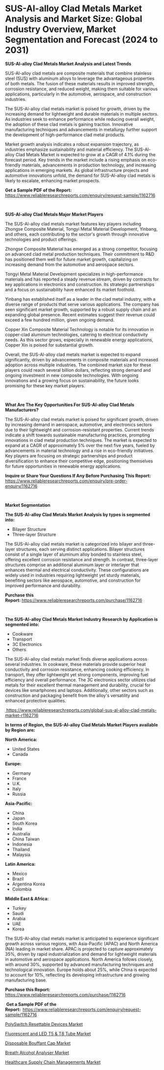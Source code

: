 <p><h1>SUS-Al-alloy Clad Metals Market Analysis and Market Size: Global Industry Overview, Market Segmentation and Forecast (2024 to 2031)</h1></p><p><strong>SUS-Al-alloy Clad Metals Market Analysis and Latest Trends</strong></p>
<p><p>SUS-Al-alloy clad metals are composite materials that combine stainless steel (SUS) with aluminum alloys to leverage the advantageous properties of both metals. The fusion of these materials results in improved strength, corrosion resistance, and reduced weight, making them suitable for various applications, particularly in the automotive, aerospace, and construction industries. </p><p>The SUS-Al-alloy clad metals market is poised for growth, driven by the increasing demand for lightweight and durable materials in multiple sectors. As industries seek to enhance performance while reducing overall weight, the adoption of these clad metals is gaining traction. Innovative manufacturing techniques and advancements in metallurgy further support the development of high-performance clad metal products.</p><p>Market growth analysis indicates a robust expansion trajectory, as industries emphasize sustainability and material efficiency. The SUS-Al-alloy Clad Metals Market is expected to grow at a CAGR of 4.1% during the forecast period. Key trends in the market include a rising emphasis on eco-friendly materials, advancements in production technology, and increasing applications in emerging markets. As global infrastructure projects and automotive innovations unfold, the demand for SUS-Al-alloy clad metals is likely to escalate, enhancing market prospects.</p></p>
<p><strong>Get a Sample PDF of the Report:&nbsp;</strong> <a href="https://www.reliableresearchreports.com/enquiry/request-sample/1162716?utm_campaign=32&utm_medium=2&utm_source=Github&utm_content=ia&utm_term=29092024&utm_id=sus-al-alloy-clad-metals">https://www.reliableresearchreports.com/enquiry/request-sample/1162716</a></p>
<p>&nbsp;</p>
<p><strong>SUS-Al-alloy Clad Metals Major Market Players</strong></p>
<p><p>The SUS-Al-alloy clad metals market features key players including Zhongse Composite Material, Tongyi Metal Material Development, Yinbang, and others, each contributing to the sector's growth through innovative technologies and product offerings. </p><p>Zhongse Composite Material has emerged as a strong competitor, focusing on advanced clad metal production techniques. Their commitment to R&D has positioned them well for future market growth, capitalizing on increasing demand from the automotive and aerospace sectors. </p><p>Tongyi Metal Material Development specializes in high-performance materials and has reported a steady revenue stream, driven by contracts for key applications in electronics and construction. Its strategic partnerships and a focus on sustainability have enhanced its market foothold.</p><p>Yinbang has established itself as a leader in the clad metal industry, with a diverse range of products that serve various applications. The company has seen significant market growth, supported by a robust supply chain and an expanding global presence. Recent estimates suggest their revenue could exceed a few hundred million, given ongoing demand.</p><p>Copper Xin Composite Material Technology is notable for its innovation in copper-clad aluminum technologies, catering to electrical conductivity needs. As this sector grows, especially in renewable energy applications, Copper Xin is poised for substantial growth.</p><p>Overall, the SUS-Al-alloy clad metals market is expected to expand significantly, driven by advancements in composite materials and increased adoption across multiple industries. The combined market size for these players could reach several billion dollars, reflecting strong demand and ongoing investment in new composite technologies. With ongoing innovations and a growing focus on sustainability, the future looks promising for these key market players.</p></p>
<p>&nbsp;</p>
<p><strong>What Are The Key Opportunities For SUS-Al-alloy Clad Metals Manufacturers?</strong></p>
<p><p>The SUS-Al-alloy clad metals market is poised for significant growth, driven by increasing demand in aerospace, automotive, and electronics sectors due to their lightweight and corrosion-resistant properties. Current trends indicate a shift towards sustainable manufacturing practices, prompting innovations in clad metal production techniques. The market is expected to expand at a CAGR of approximately 5% over the next five years, fueled by advancements in material technology and a rise in eco-friendly initiatives. Key players are focusing on strategic partnerships and product diversification to enhance their competitive edge, positioning themselves for future opportunities in renewable energy applications.</p></p>
<p><strong>Inquire or Share Your Questions If Any Before Purchasing This Report:</strong> <a href="https://www.reliableresearchreports.com/enquiry/pre-order-enquiry/1162716?utm_campaign=32&utm_medium=2&utm_source=Github&utm_content=ia&utm_term=29092024&utm_id=sus-al-alloy-clad-metals">https://www.reliableresearchreports.com/enquiry/pre-order-enquiry/1162716</a></p>
<p>&nbsp;</p>
<p><strong>Market Segmentation</strong></p>
<p><strong>The SUS-Al-alloy Clad Metals Market Analysis by types is segmented into:</strong></p>
<p><ul><li>Bilayer Structure</li><li>Three-layer Structure</li></ul></p>
<p><p>The SUS-Al-alloy clad metals market is categorized into bilayer and three-layer structures, each serving distinct applications. Bilayer structures consist of a single layer of aluminum alloy bonded to stainless steel, offering excellent corrosion resistance and strength. In contrast, three-layer structures comprise an additional aluminum layer or interlayer that enhances thermal and electrical conductivity. These configurations are widely used in industries requiring lightweight yet sturdy materials, benefiting sectors like aerospace, automotive, and construction for improved performance and durability.</p></p>
<p><strong>Purchase this Report:&nbsp;</strong><a href="https://www.reliableresearchreports.com/purchase/1162716?utm_campaign=32&utm_medium=2&utm_source=Github&utm_content=ia&utm_term=29092024&utm_id=sus-al-alloy-clad-metals">https://www.reliableresearchreports.com/purchase/1162716</a></p>
<p>&nbsp;</p>
<p><strong>The SUS-Al-alloy Clad Metals Market Industry Research by Application is segmented into:</strong></p>
<p><ul><li>Cookware</li><li>Transport</li><li>3C Electronics</li><li>Others</li></ul></p>
<p><p>The SUS-Al-alloy clad metals market finds diverse applications across several industries. In cookware, these materials provide superior heat conductivity and corrosion resistance, enhancing cooking efficiency. In transport, they offer lightweight yet strong components, improving fuel efficiency and overall performance. The 3C electronics sector utilizes clad metals for their excellent thermal management and durability, crucial for devices like smartphones and laptops. Additionally, other sectors such as construction and packaging benefit from the alloy's versatility and enhanced protective qualities.</p></p>
<p><a href="https://www.reliableresearchreports.com/global-sus-al-alloy-clad-metals-market-r1162716?utm_campaign=32&utm_medium=2&utm_source=Github&utm_content=ia&utm_term=29092024&utm_id=sus-al-alloy-clad-metals">&nbsp;https://www.reliableresearchreports.com/global-sus-al-alloy-clad-metals-market-r1162716</a></p>
<p><strong>In terms of Region, the SUS-Al-alloy Clad Metals Market Players available by Region are:</strong></p>
<p>
    <p> <strong> North America: </strong>
        <ul>
            <li>United States</li>
            <li>Canada</li>
        </ul>
        </p> 
    <p> <strong> Europe: </strong>
        <ul>
            <li>Germany</li>
            <li>France</li>
            <li>U.K.</li>
            <li>Italy</li>
            <li>Russia</li>
        </ul>
        </p> 
    <p> <strong> Asia-Pacific: </strong>
        <ul>
            <li>China</li>
            <li>Japan</li>
            <li>South Korea</li>
            <li>India</li>
            <li>Australia</li>
            <li>China Taiwan</li>
            <li>Indonesia</li>
            <li>Thailand</li>
            <li>Malaysia</li>
        </ul>
        </p> 
    <p> <strong> Latin America: </strong>
        <ul>
            <li>Mexico</li>
            <li>Brazil</li>
            <li>Argentina Korea</li>
            <li>Colombia</li>
        </ul>
        </p> 
    <p> <strong> Middle East & Africa: </strong>
        <ul>
            <li>Turkey</li>
            <li>Saudi</li>
            <li>Arabia</li>
            <li>UAE</li>
            <li>Korea</li>
        </ul>
    </p>
    </p>
<p><p>The SUS-Al-alloy clad metals market is anticipated to experience significant growth across various regions, with Asia-Pacific (APAC) and North America (NA) leading in market share. APAC is projected to capture approximately 35%, driven by rapid industrialization and demand for lightweight materials in automotive and aerospace applications. North America follows closely, with around 30%, supported by advanced manufacturing techniques and technological innovation. Europe holds about 25%, while China is expected to account for 10%, reflecting its developing infrastructure and growing manufacturing base.</p></p>
<p><strong>Purchase this Report: </strong><a href="https://www.reliableresearchreports.com/purchase/1162716?utm_campaign=32&utm_medium=2&utm_source=Github&utm_content=ia&utm_term=29092024&utm_id=sus-al-alloy-clad-metals">https://www.reliableresearchreports.com/purchase/1162716</a></p>
<p>&nbsp;<strong>Get a Sample PDF of the Report:&nbsp;&nbsp;</strong><a href="https://www.reliableresearchreports.com/enquiry/request-sample/1162716?utm_campaign=32&utm_medium=2&utm_source=Github&utm_content=ia&utm_term=29092024&utm_id=sus-al-alloy-clad-metals">https://www.reliableresearchreports.com/enquiry/request-sample/1162716</a></p>
<p><strong></strong></p>
<p><p><a href="https://issuu.com/reportprime-2/docs/polyswitch-resettable-devices-marke_92f18e400d737b?utm_campaign=32&utm_medium=2&utm_source=Github&utm_content=ia&utm_term=29092024&utm_id=sus-al-alloy-clad-metals">PolySwitch Resettable Devices Market</a></p><p><a href="https://github.com/BesaLoshi2000/Market-Research-Report-List-1/blob/main/fluorescent-and-led-t5-t8-tube-market.md?utm_campaign=32&utm_medium=2&utm_source=Github&utm_content=ia&utm_term=29092024&utm_id=sus-al-alloy-clad-metals">Fluorescent and LED T5 & T8 Tube Market</a></p><p><a href="https://www.linkedin.com/pulse/disposable-bouffant-cap-market-segmentation-geographical-u74cc?utm_campaign=32&utm_medium=2&utm_source=Github&utm_content=ia&utm_term=29092024&utm_id=sus-al-alloy-clad-metals">Disposable Bouffant Cap Market</a></p><p><a href="https://www.linkedin.com/pulse/breath-alcohol-analyser-market-segmentation-geographical-euxgc?utm_campaign=32&utm_medium=2&utm_source=Github&utm_content=ia&utm_term=29092024&utm_id=sus-al-alloy-clad-metals">Breath Alcohol Analyser Market</a></p><p><a href="https://github.com/JakirUddin651/Market-Research-Report-List-1/blob/main/healthcare-supply-chain-managements-market.md?utm_campaign=32&utm_medium=2&utm_source=Github&utm_content=ia&utm_term=29092024&utm_id=sus-al-alloy-clad-metals">Healthcare Supply Chain Managements Market</a></p></p>